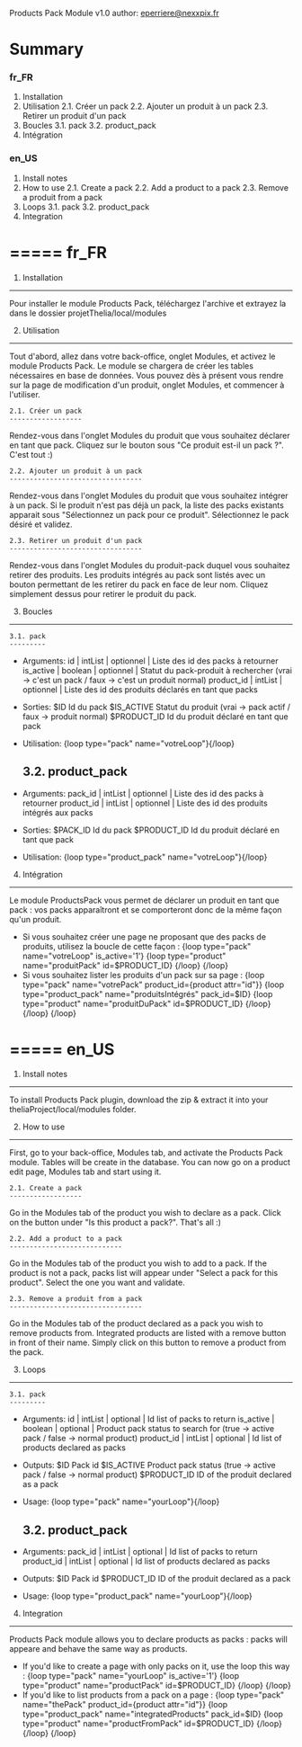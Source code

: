 Products Pack Module v1.0
author: <eperriere@nexxpix.fr>

Summary
=======

### fr_FR
1. Installation
2. Utilisation
	2.1. Créer un pack
	2.2. Ajouter un produit à un pack
	2.3. Retirer un produit d'un pack
3. Boucles
	3.1. pack
	3.2. product_pack
4. Intégration

### en_US
1. Install notes
2. How to use
	2.1. Create a pack
	2.2. Add a product to a pack
	2.3. Remove a produit from a pack
3. Loops
	3.1. pack
	3.2. product_pack
4. Integration


=====
fr_FR
=====

1. Installation
---------------
Pour installer le module Products Pack, téléchargez l'archive et extrayez la dans le dossier projetThelia/local/modules

2. Utilisation
--------------
Tout d'abord, allez dans votre back-office, onglet Modules, et activez le module Products Pack.
Le module se chargera de créer les tables nécessaires en base de données.
Vous pouvez dès à présent vous rendre sur la page de modification d'un produit, onglet Modules, et commencer à l'utiliser.

	2.1. Créer un pack
	------------------
Rendez-vous dans l'onglet Modules du produit que vous souhaitez déclarer en tant que pack.
Cliquez sur le bouton sous "Ce produit est-il un pack ?". C'est tout :)

	2.2. Ajouter un produit à un pack
	---------------------------------
Rendez-vous dans l'onglet Modules du produit que vous souhaitez intégrer à un pack.
Si le produit n'est pas déjà un pack, la liste des packs existants apparait sous "Sélectionnez un pack pour ce produit".
Sélectionnez le pack désiré et validez.

	2.3. Retirer un produit d'un pack
	---------------------------------
Rendez-vous dans l'onglet Modules du produit-pack duquel vous souhaitez retirer des produits.
Les produits intégrés au pack sont listés avec un bouton permettant de les retirer du pack en face de leur nom.
Cliquez simplement dessus pour retirer le produit du pack.

3. Boucles
----------
	3.1. pack
	---------
- Arguments:
	id			| intList | optionnel | Liste des id des packs à retourner
	is_active	| boolean | optionnel | Statut du pack-produit à rechercher (vrai -> c'est un pack / faux -> c'est un produit normal)
	product_id	| intList | optionnel | Liste des id des produits déclarés en tant que packs
- Sorties:
	$ID			Id du pack
	$IS_ACTIVE	Statut du produit (vrai -> pack actif / faux -> produit normal)
	$PRODUCT_ID Id du produit déclaré en tant que pack
- Utilisation:
	{loop type="pack" name="votreLoop"}<!-- Votre template -->{/loop}

	3.2. product_pack
	-----------------
- Arguments:
	pack_id		| intList | optionnel | Liste des id des packs à retourner
	product_id	| intList | optionnel | Liste des id des produits intégrés aux packs
- Sorties:
	$PACK_ID	Id du pack
	$PRODUCT_ID Id du produit déclaré en tant que pack
- Utilisation:
	{loop type="product_pack" name="votreLoop"}<!-- Votre template -->{/loop}

4. Intégration
--------------
Le module ProductsPack vous permet de déclarer un produit en tant que pack : vos packs apparaîtront et se comporteront donc de la même façon qu'un produit.
- Si vous souhaitez créer une page ne proposant que des packs de produits, utilisez la boucle de cette façon : 
	{loop type="pack" name="votreLoop" is_active='1'}
		{loop type="product" name="produitPack" id=$PRODUCT_ID}
			<!-- Votre template de pack -->
		{/loop}
	{/loop}
- Si vous souhaitez lister les produits d'un pack sur sa page :
	{loop type="pack" name="votrePack" product_id={product attr="id"}}
		{loop type="product_pack" name="produitsIntégrés" pack_id=$ID}
			{loop type="product" name="produitDuPack" id=$PRODUCT_ID}
				<!-- Votre template produit -->
			{/loop}
		{/loop}
	{/loop}


=====
en_US
=====

1. Install notes
----------------
To install Products Pack plugin, download the zip & extract it into your theliaProject/local/modules folder.

2. How to use
--------------
First, go to your back-office, Modules tab, and activate the Products Pack module.
Tables will be create in the database.
You can now go on a product edit page, Modules tab and start using it.

	2.1. Create a pack
	------------------
Go in the Modules tab of the product you wish to declare as a pack.
Click on the button under "Is this product a pack?". That's all :)

	2.2. Add a product to a pack
	----------------------------
Go in the Modules tab of the product you wish to add to a pack.
If the product is not a pack, packs list will appear under "Select a pack for this product".
Select the one you want and validate.

	2.3. Remove a produit from a pack
	---------------------------------
Go in the Modules tab of the product declared as a pack you wish to remove products from.
Integrated products are listed with a remove button in front of their name.
Simply click on this button to remove a product from the pack.

3. Loops
----------
	3.1. pack
	---------
- Arguments:
	id			| intList | optional | Id list of packs to return
	is_active	| boolean | optional | Product pack status to search for (true -> active pack / false -> normal product)
	product_id	| intList | optional | Id list of products declared as packs
- Outputs:
	$ID			Pack id
	$IS_ACTIVE	Product pack status (true -> active pack / false -> normal product)
	$PRODUCT_ID ID of the produit declared as a pack
- Usage:
	{loop type="pack" name="yourLoop"}<!-- Your template -->{/loop}

	3.2. product_pack
	-----------------
- Arguments:
	pack_id		| intList | optional | Id list of packs to return
	product_id	| intList | optional | Id list of products declared as packs
- Outputs:
	$ID			Pack id
	$PRODUCT_ID ID of the produit declared as a pack
- Usage:
	{loop type="product_pack" name="yourLoop"}<!-- Your template -->{/loop}

4. Integration
--------------
Products Pack module allows you to declare products as packs : packs will appeare and behave the same way as products.
- If you'd like to create a page with only packs on it, use the loop this way :
	{loop type="pack" name="yourLoop" is_active='1'}
		{loop type="product" name="productPack" id=$PRODUCT_ID}
			<!-- Your pack template -->
		{/loop}
	{/loop}
- If you'd like to list products from a pack on a page :
	{loop type="pack" name="thePack" product_id={product attr="id"}}
		{loop type="product_pack" name="integratedProducts" pack_id=$ID}
			{loop type="product" name="productFromPack" id=$PRODUCT_ID}
				<!-- Your product template -->
			{/loop}
		{/loop}
	{/loop}

